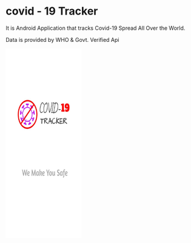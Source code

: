 # covid - 19 Tracker

It is Android Application that tracks Covid-19 Spread All Over the World.

Data is provided by WHO & Govt. Verified Api

<img src="splash_screen.jpg" height = "500" width ="200">
